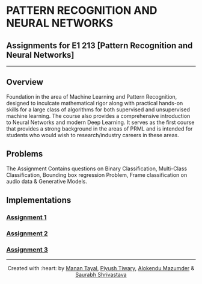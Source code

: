 # PATTERN RECOGNITION AND NEURAL NETWORKS

## Assignments for E1 213 [Pattern Recognition and Neural Networks]

***

## Overview
Foundation in the area of Machine Learning and Pattern Recognition, designed to inculcate mathematical rigor along with practical hands-on skills for a large class of algorithms for both supervised and unsupervised machine learning. The course also provides a comprehensive introduction to Neural Networks and modern Deep Learning. It serves as the first course that provides a strong background in the areas of PRML and is intended for students who would wish to research/industry careers in these areas.

## Problems
The Assignment Contains questions on Binary Classification, Multi-Class Classification, Bounding box regression Problem, Frame classification on audio data & Generative Models.

## Implementations 

### [Assignment 1](https://github.com/tayalmanan28/E1-213_PRNN_Assignments/tree/main/Assignment_1)

### [Assignment 2](https://github.com/tayalmanan28/E1-213_PRNN_Assignments/tree/main/Assignment_2)

### [Assignment 3](https://github.com/tayalmanan28/E1-213_PRNN_Assignments/tree/main/Assignment_3)

***

<p align='center'>Created with :heart: by <a href="https://github.com/tayalmanan28">Manan Tayal</a>, <a href="https://github.com/backpropagator">Piyush Tiwary</a>, <a href="https://github.com/foxhound97">Alokendu Mazumder</a> & <a href="https://github.com/Saurabh224">Saurabh Shrivastava</a>  </p>
